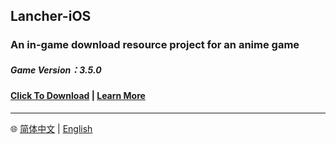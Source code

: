 ## Lancher-iOS

### An in-game download resource project for an anime game

##### Game Version：3.5.0

#### [Click To Download](https://anonfiles.com/5884Oac2z8/yuanshen_gc_3_5_0_ipa) | [Learn More](https://github.com/xlpmyxhdr/Launcher-iOS/wiki/English-Tutorial)

---
🌐 [简体中文](https://github.com/xlpmyxhdr/Launcher-iOS/blob/main/README_CN.md) | [English](https://github.com/xlpmyxhdr/Launcher-iOS/blob/main/README_CN.md)
